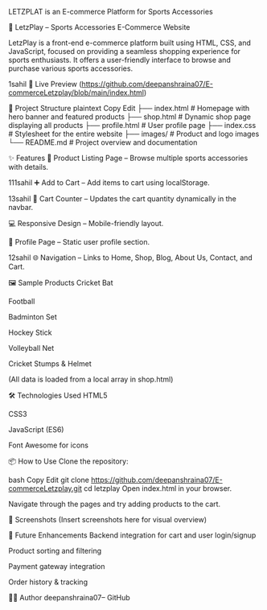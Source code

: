 LETZPLAT is an E-commerce Platform for Sports Accessories

🏏 LetzPlay – Sports Accessories E-Commerce Website

LetzPlay is a front-end e-commerce platform built using HTML, CSS, and JavaScript, focused on providing a seamless shopping experience for sports enthusiasts. It offers a user-friendly interface to browse and purchase various sports accessories.

1sahil
🔗 Live Preview (https://github.com/deepanshraina07/E-commerceLetzplay/blob/main/index.html)

📂 Project Structure plaintext Copy Edit ├── index.html # Homepage with hero banner and featured products ├── shop.html # Dynamic shop page displaying all products ├── profile.html # User profile page ├── index.css # Stylesheet for the entire website ├── images/ # Product and logo images └── README.md # Project overview and documentation

✨ Features 🛒 Product Listing Page – Browse multiple sports accessories with details.

111sahil
➕ Add to Cart – Add items to cart using localStorage.

13sahil
🔢 Cart Counter – Updates the cart quantity dynamically in the navbar.

💻 Responsive Design – Mobile-friendly layout.

🧾 Profile Page – Static user profile section.

12sahil
🌐 Navigation – Links to Home, Shop, Blog, About Us, Contact, and Cart.

🖼️ Sample Products Cricket Bat

Football

Badminton Set

Hockey Stick

Volleyball Net

Cricket Stumps & Helmet

(All data is loaded from a local array in shop.html)

🛠️ Technologies Used HTML5

CSS3

JavaScript (ES6)

Font Awesome for icons

📦 How to Use Clone the repository:

bash Copy Edit git clone https://github.com/deepanshraina07/E-commerceLetzplay.git cd letzplay Open index.html in your browser.

Navigate through the pages and try adding products to the cart.

📸 Screenshots (Insert screenshots here for visual overview)

🚀 Future Enhancements Backend integration for cart and user login/signup

Product sorting and filtering

Payment gateway integration

Order history & tracking

👨‍💻 Author deepanshraina07– GitHub
